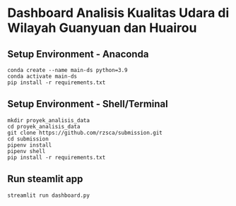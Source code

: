 # Dashboard Analisis Kualitas Udara di Wilayah Guanyuan dan Huairou

## Setup Environment - Anaconda
```
conda create --name main-ds python=3.9
conda activate main-ds
pip install -r requirements.txt
```

## Setup Environment - Shell/Terminal
```
mkdir proyek_analisis_data
cd proyek_analisis_data
git clone https://github.com/rzsca/submission.git
cd submission
pipenv install
pipenv shell
pip install -r requirements.txt
```

## Run steamlit app
```
streamlit run dashboard.py
```
